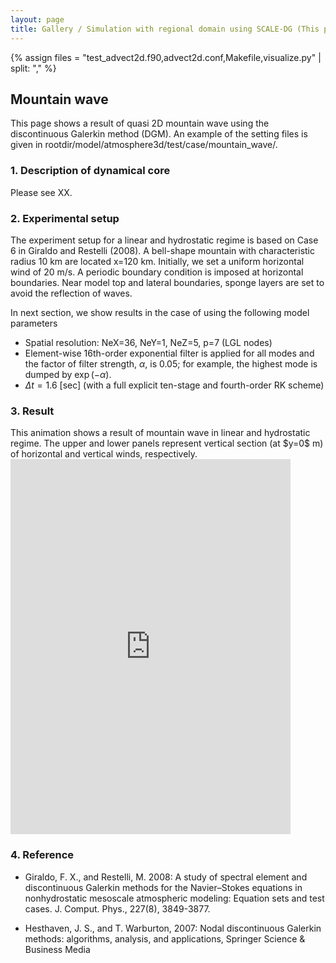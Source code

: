```yaml
---
layout: page
title: Gallery / Simulation with regional domain using SCALE-DG (This page is under construction)
---
```


{% assign files = "test_advect2d.f90,advect2d.conf,Makefile,visualize.py" | split: "," %}

## Mountain wave

This page shows a result of quasi 2D mountain wave using the discontinuous Galerkin method (DGM). 
An example of the setting files is given in rootdir/model/atmosphere3d/test/case/mountain_wave/.

### 1. Description of dynamical core

Please see XX.

### 2. Experimental setup

The experiment setup for a linear and hydrostatic regime is based on Case 6 in Giraldo and Restelli (2008). 
A bell-shape mountain with characteristic radius 10 km are located x=120 km. Initially, we set a uniform horizontal wind of 20 m/s. A periodic boundary condition is imposed at horizontal boundaries. Near model top and lateral boundaries, sponge layers are set to avoid the reflection of waves. 


In next section, we show results in the case of using the following model parameters 

- Spatial resolution: NeX=36, NeY=1, NeZ=5, p=7 (LGL nodes)
- Element-wise 16th-order exponential filter is applied for all modes and the factor of filter strength, $\alpha$, is 0.05; for example, the highest mode is dumped by $\exp{(-\alpha)}$.  
- $\Delta t=1.6$ [sec] (with a full explicit ten-stage and fourth-order RK scheme)


### 3. Result

<div class="container">
  <div class="item">
    This animation shows a result of mountain wave in linear and hydrostatic regime. The upper and lower panels represent vertical section (at $y=0$ m) of horizontal and vertical winds, respectively.
  </div>
  <div class="item">  
    <div class="youtube">    
      <iframe  width="448" height="600" src="https://www.youtube.com/embed/{{ site.data.gallery.mountain_wave_linear_hydrostatic_movie_id }}?rel=0" frameborder="0" allowfullscreen></iframe>
    </div>
  </div>
</div>

### 4. Reference

- Giraldo, F. X., and Restelli, M. 2008: A study of spectral element and discontinuous Galerkin methods for the Navier–Stokes equations in nonhydrostatic mesoscale atmospheric modeling: Equation sets and test cases. J. Comput. Phys., 227(8), 3849-3877.

- Hesthaven, J. S., and T. Warburton, 2007: Nodal discontinuous Galerkin methods: algorithms, analysis, and applications, Springer Science & Business Media
